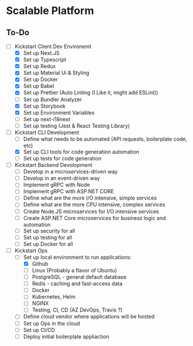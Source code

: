 # Scalable Platform

## To-Do

- [ ] Kickstart Client Dev Environemt
  - [x] Set up Next.JS
  - [x] Set up Typescript
  - [x] Set up Redux
  - [x] Set up Material Ui & Styling
  - [x] Set up Docker
  - [x] Set up Babel
  - [x] Set up Prettier (Auto Linting (I Like it, might add ESLint))
  - [ ] Set up Bundler Analyzer
  - [x] Set up Storybook
  - [x] Set up Environment Variables
  - [ ] Set up next-i18next
  - [ ] Set up testing (Jest & React Testing Library)
- [ ] Kickstart CLI Development
  - [ ] Define what needs to be automated (API requests, boilerplate code, etc)
  - [x] Set up CLI tools for code generation automation
  - [ ] Set up tests for code generation
- [ ] Kickstart Backend Devolopment
  - [ ] Develop in a microservices-driven way
  - [ ] Develop in an event-driven way
  - [ ] Implement gRPC with Node
  - [ ] Implement gRPC with ASP.NET CORE
  - [ ] Define what are the more I/O intensive, simple services
  - [ ] Define what are the more CPU intensive, complex services
  - [ ] Create Node.JS microservices for I/O intensive services
  - [ ] Create ASP.NET Core microservices for business logic and automation
  - [ ] Set up security for all
  - [ ] Set up testing for all
  - [ ] Set up Docker for all
- [ ] Kickstart Ops
  - [ ] Set up local environment to run applications:
    - [x] Github
    - [ ] Linux (Probably a flavor of Ubuntu)
    - [ ] PostgreSQL - general default database
    - [ ] Redis - caching and fast-access data
    - [ ] Docker
    - [ ] Kubernetes, Helm
    - [ ] NGINX
    - [ ] Testing, CI, CD (AZ DevOps, Travis ?)
  - [ ] Define cloud vendor where applications will be hosted
  - [ ] Set up Ops in the cloud
  - [ ] Set up CI/CD
  - [ ] Deploy initial boilerplate appliaction
